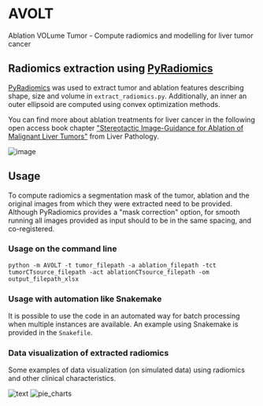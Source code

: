 # AVOLT
Ablation VOLume Tumor - Compute radiomics and modelling for liver tumor cancer

## Radiomics extraction using [PyRadiomics](https://pyradiomics.readthedocs.io/en/latest/)

[PyRadiomics](https://github.com/AIM-Harvard/pyradiomics) was used to extract tumor and ablation features describing shape, size and volume in `extract_radiomics.py`.
Additionally, an inner an outer ellipsoid are computed using convex optimization methods.

You can find more about ablation treatments for liver cancer in the following open access book chapter ["Stereotactic Image-Guidance for Ablation of Malignant Liver Tumors"](https://www.intechopen.com/online-first/stereotactic-image-guidance-for-ablation-of-malignant-liver-tumors) from Liver Pathology.


![image](https://api.intechopen.com/media/chapter/69658/media/F1.png)


## Usage

To compute radiomics a segmentation mask of the tumor, ablation and the original images from which they were extracted need to be provided. Although PyRadiomics provides a "mask correction" option, for smooth running all images provided as input should to be in the same spacing, and co-registered.

### Usage on the command line

    python -m AVOLT -t tumor_filepath -a ablation_filepath -tct tumorCTsource_filepath -act ablationCTsource_filepath -om output_filepath_xlsx


### Usage with automation like Snakemake

It is possible to use the code in an automated way for batch processing when multiple instances are available. An example using Snakemake is provided in the `Snakefile`.

### Data visualization of extracted radiomics

Some examples of data visualization (on simulated data) using radiomics and other clinical characteristics.

![text](https://user-images.githubusercontent.com/20581812/147976872-aeb60181-5780-4091-95d4-c657a96bf747.png)
![pie_charts](https://user-images.githubusercontent.com/20581812/147976878-cd6820b2-93f1-4815-93d0-ba2aaa5bd0f8.png)

